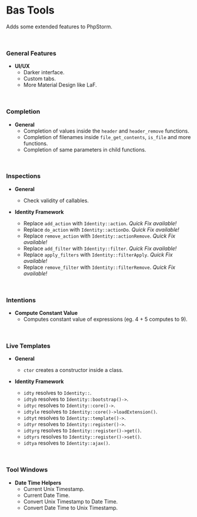 # Bas Tools
Adds some extended features to PhpStorm.

&nbsp;


### General Features
- **UI/UX**
  - Darker interface.
  - Custom tabs.
  - More Material Design like LaF.

&nbsp;
 
### Completion
- **General**
  - Completion of values inside the `header` and `header_remove` functions.
  - Completion of filenames inside `file_get_contents`, `is_file` and more functions.
  - Completion of same parameters in child functions.

&nbsp;
 
### Inspections
- **General**
  - Check validity of callables.

- **Identity Framework**
  - Replace `add_action` with `Identity::action`. *Quick Fix available!*
  - Replace `do_action` with `Identity::actionDo`. *Quick Fix available!*
  - Replace `remove_action` with `Identity::actionRemove`. *Quick Fix available!*
  - Replace `add_filter` with `Identity::filter`. *Quick Fix available!*
  - Replace `apply_filters` with `Identity::filterApply`. *Quick Fix available!*
  - Replace `remove_filter` with `Identity::filterRemove`. *Quick Fix available!*
  
&nbsp;

### Intentions
- **Compute Constant Value**
  - Computes constant value of expressions (eg. 4 + 5 computes to 9).

&nbsp;

### Live Templates
- **General**
  - `ctor` creates a constructor inside a class.
  
- **Identity Framework**
  - `idty` resolves to `Identity::`.
  - `idtyb` resolves to `Identity::bootstrap()->`.
  - `idtyc` resolves to `Identity::core()->`.
  - `idtyle` resolves to `Identity::core()->loadExtension()`.
  - `idtyt` resolves to `Identity::template()->`.
  - `idtyr` resolves to `Identity::register()->`.
  - `idtyrg` resolves to `Identity::register()->get()`.
  - `idtyrs` resolves to `Identity::register()->set()`.
  - `idtya` resolves to `Identity::ajax()`.

&nbsp;

### Tool Windows
- **Date Time Helpers**
  - Current Unix Timestamp.
  - Current Date Time.
  - Convert Unix Timestamp to Date Time.
  - Convert Date Time to Unix Timestamp.

